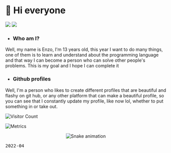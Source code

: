 
# 👋 Hi everyone

 
   <a href="https://twitter.com/Juntpack" target="_blank"><img src="https://img.shields.io/badge/Twitter-1DA1F2?style=for-the-badge&logo=twitter&logoColor=white" target="_blank"></a>
   <a href="https://dev.to/shaylly" target="_blank"><img src="https://img.shields.io/badge/dev.to-0A0A0A?style=for-the-badge&logo=dev.to&logoColor=white" target="_blank"></a>

- ### Who am I?

Well, my name is Enzo, I'm 13 years old, this year I want to do many things, one of them is to learn and understand about the programming language and that way I can  become a person who can solve other people's problems. This is my goal and I hope I can complete it
 
 - ### Github profiles
 
Well, I'm a person who likes to create different profiles that are beautiful and flashy on git hub, or any other platform that can make a beautiful profile, so you  can see that I constantly update my profile, like now lol, whether to put something in or take out.

 ![Visitor Count](https://profile-counter.glitch.me/shaylly/count.svg)
 

 

![Metrics](https://metrics.lecoq.io/Shaylly?template=classic&base.community=0&isocalendar=1&activity=1&achievements=1&introduction=1&isocalendar.duration=half-year&activity.limit=5&activity.load=300&activity.days=14&activity.visibility=all&activity.timestamps=false&activity.filter=all&achievements.threshold=C&achievements.secrets=true&achievements.display=detailed&achievements.limit=0&introduction.title=true&config.timezone=America%2FSao_Paulo)

 
 </div>
 
</div>

  <div align="center">
 
  ![Snake animation](https://github.com/shaylly/shaylly/blob/output/github-contribution-grid-snake.svg)
 
 </div> 
 
 <kbd>2022-04</kbd>

 
